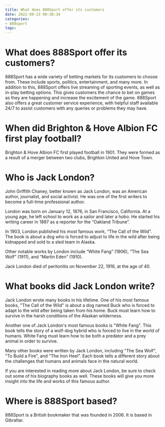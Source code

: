 ```yaml
---
title: What does 888Sport offer its customers 
date: 2022-09-23 00:38:34
categories:
- 888sport
tags:
---
```



#  What does 888Sport offer its customers? 

888Sport has a wide variety of betting markets for its customers to choose from. These include sports, politics, entertainment, and many more. In addition to this, 888Sport offers live streaming of sporting events, as well as in-play betting options. This gives customers the chance to bet on games as they are happening and increase the excitement of the game. 888Sport also offers a great customer service experience, with helpful staff available 24/7 to assist customers with any queries or problems they may have.

#  When did Brighton & Hove Albion FC first play football? 

Brighton & Hove Albion FC first played football in 1901. They were formed as a result of a merger between two clubs, Brighton United and Hove Town.

#  Who is Jack London?

John Griffith Chaney, better known as Jack London, was an American author, journalist, and social activist. He was one of the first writers to become a full-time professional author.

London was born on January 12, 1876, in San Francisco, California. At a young age, he left school to work as a sailor and later a hobo. He started his writing career in 1897 as a reporter for the “Oakland Tribune”.

In 1903, London published his most famous work, “The Call of the Wild”. The book is about a dog who is forced to adjust to life in the wild after being kidnapped and sold to a sled team in Alaska.

Other notable works by London include “White Fang” (1906), “The Sea Wolf” (1911), and “Martin Eden” (1910).

Jack London died of peritonitis on November 22, 1916, at the age of 40.

#  What books did Jack London write?

Jack London wrote many books in his lifetime. One of his most famous books, "The Call of the Wild" is about a dog named Buck who is forced to adapt to the wild after being taken from his home. Buck must learn how to survive in the harsh conditions of the Alaskan wilderness.

Another one of Jack London's most famous books is "White Fang". This book tells the story of a wolf-dog hybrid who is forced to live in the world of humans. White Fang must learn how to be both a predator and a prey animal in order to survive.

Many other books were written by Jack London, including "The Sea Wolf", "To Build a Fire", and "The Iron Heel". Each book tells a different story about the challenges that humans and animals face in the natural world.

If you are interested in reading more about Jack London, be sure to check out some of his biography books as well. These books will give you more insight into the life and works of this famous author.

#  Where is 888Sport based?

888Sport is a British bookmaker that was founded in 2006. It is based in Gibraltar.